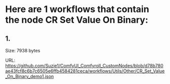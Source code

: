 # Here are 1 workflows that contain the node CR Set Value On Binary:

## 1. 

Size: 7938 bytes

URL: https://github.com/Suzie1/ComfyUI_Comfyroll_CustomNodes/blob/d78b780ae43fcf8c6b7c6505e6ffb4584281ceca/workflows/Utils/Other/CR_Set_Value_On_Binary_demo1.json

